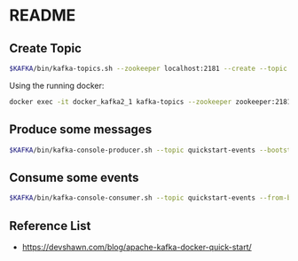 # README

## Create Topic

```bash
$KAFKA/bin/kafka-topics.sh --zookeeper localhost:2181 --create --topic quickstart-events --partitions 1 --replication-factor 1
```

Using the running docker:

```bash
docker exec -it docker_kafka2_1 kafka-topics --zookeeper zookeeper:2181 --create --topic quickstart-events --partitions 1 --replication-factor 1
```

## Produce some messages

```bash
$KAFKA/bin/kafka-console-producer.sh --topic quickstart-events --bootstrap-server localhost:9092
```

## Consume some events

```bash
$KAFKA/bin/kafka-console-consumer.sh --topic quickstart-events --from-beginning --bootstrap-server localhost:9092
```

## Reference List

- https://devshawn.com/blog/apache-kafka-docker-quick-start/
